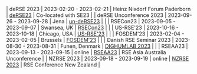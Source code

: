 | deRSE 2023 | 2023-02-20 - 2023-02-21 | Heinz Nixdorf Forum Paderborn | [deRSE23](https://de-rse23.sciencesconf.org/) | Co-located with SE23 |
| deRSE Unconference 2023 | 2023-09-26 - 2023-09-28 | Jena | [un-deRSE23](https://un-derse23.sciencesconf.org/index) | |
| RSECon23 | 2023-09-05 - 2023-09-07 | Swansea, UK | [RSECon23](https://rsecon23.society-rse.org/) | |
| US-RSE'23 | 2023-10-16 - 2023-10-18 | Chicago, USA | [US-RSE'23](https://us-rse.org/usrse23/) | |
| FOSDEM'23 | 2023-02-04 - 2023-02-05 | Brussels | [FOSDEM'23](https://archive.fosdem.org/2023/) | |
| Danish RSE Seminar 2023 | 2023-08-30 - 2023-08-31 | Funen, Denmark | [DIGHUMLAB 2023](https://web.archive.org/web/20240522000332/https://dighumlab.org/danish-rse-seminar-2023/) | |
| RSEAA23 | 2023-09-13 - 2023-09-15 | online | [RSEAA23](https://rseaa.org/RSEAA23.html) | RSE Asia Australia Unconference |
| NZRSE 2023 | 2023-09-18 - 2023-09-19 | online | [NZRSE 2023](https://www.rseconference.nz/2023-nzrse-virtual-conference/) | RSE Conference New Zealand |
